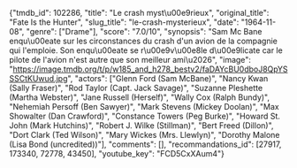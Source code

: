 {"tmdb_id": 102286, "title": "Le crash myst\u00e9rieux", "original_title": "Fate Is the Hunter", "slug_title": "le-crash-mysterieux", "date": "1964-11-08", "genre": ["Drame"], "score": "7.0/10", "synopsis": "Sam Mc Bane enqu\u00eate sur les circonstances du crash d'un avion de la compagnie qui l'emploie. Son enqu\u00eate se r\u00e9v\u00e8le d\u00e9licate car le pilote de l'avion n'est autre que son meilleur ami\u2026", "image": "https://image.tmdb.org/t/p/w185_and_h278_bestv2/faDAYcBU0dboJ8QpYSSSCtKUwud.jpg", "actors": ["Glenn Ford (Sam McBane)", "Nancy Kwan (Sally Fraser)", "Rod Taylor (Capt. Jack Savage)", "Suzanne Pleshette (Martha Webster)", "Jane Russell (Herself)", "Wally Cox (Ralph Bundy)", "Nehemiah Persoff (Ben Sawyer)", "Mark Stevens (Mickey Doolan)", "Max Showalter (Dan Crawford)", "Constance Towers (Peg Burke)", "Howard St. John (Mark Hutchins)", "Robert J. Wilke (Stillman)", "Bert Freed (Dillon)", "Dort Clark (Ted Wilson)", "Mary Wickes (Mrs. Llewlyn)", "Dorothy Malone (Lisa Bond (uncredited))"], "comments": [], "recommandations_id": [27917, 173340, 72778, 43450], "youtube_key": "FCD5CxXAum4"}